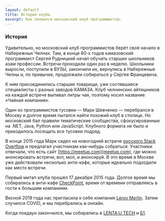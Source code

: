 ```yaml
---
layout: default
title: История клуба
excerpt: Как появился московский клуб программистов.
---
```


### История

Удивительно, но московский клуб программистов берёт своё начало в Набережных Челнах. Там, в конце 80-х годов камазовский программист Сергей Рудницкий начал обучать старших школьников азам профессии. Встречи проходили один раз в неделю. Школьники выросли, поступили в ВУЗЫ, закончили их, вернулись в Набережные Челны и, по привычке, продолжали собираться у Сергея Францевича.

К ним присоединились старшие товарищи, уже состявшиеся специалисты с разных заводов КАМАЗА. Клуб челнинских айтишников на каждой встрече выпивал литры чая, поэтому носил название «Чайная компания».

Один из программистов тусовки — Марк Шевченко — перебрался в Москву и долгое время пытался найти похожий клуб в столице. Но московский бал правили тематические сообщества, сфокусированные на .NET, Java, Python или JavaScript. Клубного формата не было и приходилось посещать все тусовки подряд.

В конце 2015 года Марк сидел на новогодней встрече [русского Stack Overflow](https://ru.stackoverflow.com/) и предлагал участникам как-нибудь собраться. Участники отвечали, что есть сайт [https://meetup.com](meetup.com), где можно анонсировать встречи, вот, мол, и анонсируй. В это время в Москве уже действовали несколько анти-кафе, которые идеально подходили как место встречи.

Первый митап клуба прошёл 17 декабря 2015 года. Долгое время мы собирались в анти-кафе [CheckPoint](https://chpoint.ru/), время от времени отправляясь в гости к большим компаниям.

Весной 2019 года нас пригласила к себе компания [Leroy Merlin](https://leroymerlin.ru/). Затем случился COVID, и мы перебрались в онлайн.

Когда локдаун закончился, мы собирались в [LENTA:U TECH](https://habr.com/ru/company/lenta_utkonos_tech/profile/) и [Б1](https://b1.ru/).
